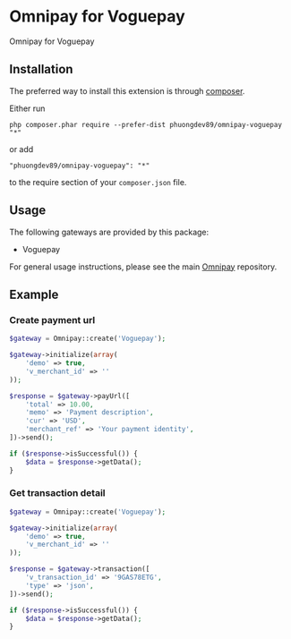 Omnipay for Voguepay
====================
Omnipay for Voguepay

Installation
------------

The preferred way to install this extension is through [composer](http://getcomposer.org/download/).

Either run

```
php composer.phar require --prefer-dist phuongdev89/omnipay-voguepay "*"
```

or add

```
"phuongdev89/omnipay-voguepay": "*"
```

to the require section of your `composer.json` file.


Usage
-----

The following gateways are provided by this package:

* Voguepay

For general usage instructions, please see the main [Omnipay](https://github.com/thephpleague/omnipay)
repository.

## Example

### Create payment url

```php
$gateway = Omnipay::create('Voguepay');

$gateway->initialize(array(
    'demo' => true,
    'v_merchant_id' => ''
));

$response = $gateway->payUrl([
    'total' => 10.00,
    'memo' => 'Payment description',
    'cur' => 'USD',
    'merchant_ref' => 'Your payment identity',
])->send();

if ($response->isSuccessful()) {
    $data = $response->getData(); 
}
```

### Get transaction detail

```php
$gateway = Omnipay::create('Voguepay');

$gateway->initialize(array(
    'demo' => true,
    'v_merchant_id' => ''
));

$response = $gateway->transaction([
    'v_transaction_id' => '9GAS78ETG',
    'type' => 'json',
])->send();

if ($response->isSuccessful()) {
    $data = $response->getData(); 
}
```
